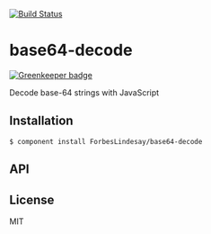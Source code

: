 [![Build Status](https://secure.travis-ci.org/ForbesLindesay/base64-decode.png?branch=master)](https://travis-ci.org/ForbesLindesay/base64-decode)
# base64-decode

[![Greenkeeper badge](https://badges.greenkeeper.io/ForbesLindesay/base64-decode.svg)](https://greenkeeper.io/)

  Decode base-64 strings with JavaScript

## Installation

    $ component install ForbesLindesay/base64-decode

## API

   

## License

  MIT
